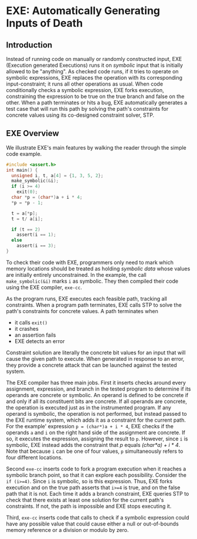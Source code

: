 # EXE: Automatically Generating Inputs of Death

## Introduction

Instead of running code on manually or randomly constructed input, EXE
(Execution generated Executions) runs it on *symbolic* input that is
initially allowed to be "anything". As checked code runs, if it tries
to operate on symbolic expressions, EXE replaces the operation with
its corresponding input-constraint; it runs all other operations as usual.
When code conditionally checks a symbolic expression, EXE forks execution,
constraining the expression to be true on the true branch and false on the
other. When a path terminates or hits a bug, EXE automatically generates
a test case that will run this path by solving the path's constraints for
concrete values using its co-designed constraint solver, STP.

## EXE Overview

We illustrate EXE's main features by walking the reader through the simple code
example.

```c
#include <assert.h>
int main() {
  unsigned i, t, a[4] = {1, 3, 5, 2};
  make_symbolic(&i);
  if (i >= 4)
    exit(0);
  char *p = (char*)a + i * 4;
  *p = *p - 1;

  t = a[*p];
  t = t/ a[i];

  if (t == 2)
    assert(i == 1);
  else
    assert(i == 3);
}
```

To check their code with EXE, programmers only need to mark which memory locations
should be treated as holding *symbolic data* whose values are initially entirely
unconstrained. In the example, the call `make_symbolic(&i)` marks `i` as symbolic.
They then compiled their code using the EXE compiler, `exe-cc`.

As the program runs, EXE executes each feasible path, tracking all constraints. When
a program path terminates, EXE calls STP to solve the path's constraints for concrete
values. A path terminates when

+ it calls `exit()`
+ it crashes
+ an assertion fails
+ EXE detects an error

Constraint solution are literally the concrete bit values for an input that will cause
the given path to execute. When generated in response to an error, they provide a concrete
attack that can be launched against the tested system.

The EXE compiler has three main jobs. First it inserts checks around every assignment,
expression, and branch in the tested program to determine if its operands are concrete
or symbolic. An operand is defined to be concrete if and only if all its constituent bits
are concrete. If all operands are concrete, the operation is executed just as in the
instrumented program. If any operand is symbolic, the operation is not performed, but
instead passed to the EXE runtime system, which adds it as a constraint for the current
path. For the example' expression `p = (char*)a + i * 4`, EXE checks if the operands `a` and
`i` on the right hand side of the assignment are concrete. If so, it executes the expression,
assigning the result to `p`. However, since `i` is symbolic, EXE instead adds the constraint that
*p* equals *(char\*a) + i \* 4*. Note that because `i` can be one of four values, `p` simultaneously
refers to four different locations.

Second `exe-cc` inserts code to fork a program execution when it reaches a symbolic branch point, so
that it can explore each possibility. Consider the `if (i>=4)`. Since `i` is symbolic, so is this
expression. Thus, EXE forks execution and on the true path asserts that `i>=4` is true, and on the
false path that it is not. Each time it adds a branch constraint, EXE queries STP to check that there
exists at least one solution for the current path's constraints. If not, the path is impossible and
EXE stops executing it.

Third, `exe-cc` inserts code that calls to check if a symbolic expression could have any possible
value that could cause either a null or out-of-bounds memory reference or a division or modulo by
zero.
